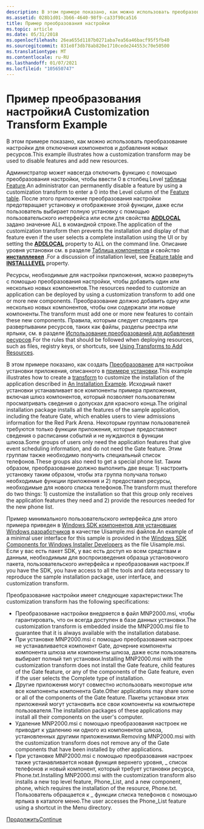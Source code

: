 ```yaml
---
description: В этом примере показано, как можно использовать преобразование настройки для отключения компонентов и добавления новых ресурсов.
ms.assetid: 028b1d01-3b66-4640-98f9-ca33f90ca516
title: Пример преобразования настройки
ms.topic: article
ms.date: 05/31/2018
ms.openlocfilehash: 26ea655d1187b0271aba7ea56a46bacf95f5fb40
ms.sourcegitcommit: 831e8f3db78ab820e1710cede244553c70e50500
ms.translationtype: MT
ms.contentlocale: ru-RU
ms.lasthandoff: 01/07/2021
ms.locfileid: "105650747"
---
```

# <a name="a-customization-transform-example"></a><span data-ttu-id="2efd3-103">Пример преобразования настройки</span><span class="sxs-lookup"><span data-stu-id="2efd3-103">A Customization Transform Example</span></span>

<span data-ttu-id="2efd3-104">В этом примере показано, как можно использовать преобразование настройки для отключения компонентов и добавления новых ресурсов.</span><span class="sxs-lookup"><span data-stu-id="2efd3-104">This example illustrates how a customization transform may be used to disable features and add new resources.</span></span>

<span data-ttu-id="2efd3-105">Администратор может навсегда отключить функцию с помощью преобразования настройки, чтобы ввести 0 в столбец Level [таблицы Feature](feature-table.md).</span><span class="sxs-lookup"><span data-stu-id="2efd3-105">An administrator can permanently disable a feature by using a customization transform to enter a 0 into the Level column of the [Feature table](feature-table.md).</span></span> <span data-ttu-id="2efd3-106">После этого приложение преобразования настройки предотвращает установку и отображение этой функции, даже если пользователь выбирает полную установку с помощью пользовательского интерфейса или если для свойства [**ADDLOCAL**](addlocal.md) задано значение ALL в командной строке.</span><span class="sxs-lookup"><span data-stu-id="2efd3-106">The application of the customization transform then prevents the installation and display of that feature even if the user selects a complete installation using the UI or by setting the [**ADDLOCAL**](addlocal.md) property to ALL on the command line.</span></span> <span data-ttu-id="2efd3-107">Описание уровня установки см. в разделе [Таблица компонентов](feature-table.md) и свойство [**инсталллевел**](installlevel.md) .</span><span class="sxs-lookup"><span data-stu-id="2efd3-107">For a discussion of installation level, see [Feature table](feature-table.md) and [**INSTALLLEVEL**](installlevel.md) property.</span></span>

<span data-ttu-id="2efd3-108">Ресурсы, необходимые для настройки приложения, можно развернуть с помощью преобразования настройки, чтобы добавить один или несколько новых компонентов.</span><span class="sxs-lookup"><span data-stu-id="2efd3-108">The resources needed to customize an application can be deployed by using a customization transform to add one or more new components.</span></span> <span data-ttu-id="2efd3-109">Преобразование должно добавить одну или несколько новых компонентов, чтобы они содержали эти новые компоненты.</span><span class="sxs-lookup"><span data-stu-id="2efd3-109">The transform must add one or more new features to contain these new components.</span></span> <span data-ttu-id="2efd3-110">Правила, которым следует следовать при развертывании ресурсов, таких как файлы, разделы реестра или ярлыки, см. в разделе [Использование преобразований для добавления ресурсов](using-transforms-to-add-resources.md).</span><span class="sxs-lookup"><span data-stu-id="2efd3-110">For the rules that should be followed when deploying resources, such as files, registry keys, or shortcuts, see [Using Transforms to Add Resources](using-transforms-to-add-resources.md).</span></span>

<span data-ttu-id="2efd3-111">В этом примере показано, как создать [Преобразование](transforms.md) для настройки установки приложения, описанного в [примере установки](an-installation-example.md).</span><span class="sxs-lookup"><span data-stu-id="2efd3-111">This example illustrates how to create a [transform](transforms.md) to customize the installation of the application described in [An Installation Example](an-installation-example.md).</span></span> <span data-ttu-id="2efd3-112">Исходный пакет установки устанавливает все компоненты примера приложения, включая шлюз компонентов, который позволяет пользователям просматривать сведения о допусках для красного конца.</span><span class="sxs-lookup"><span data-stu-id="2efd3-112">The original installation package installs all the features of the sample application, including the feature Gate, which enables users to view admissions information for the Red Park Arena.</span></span> <span data-ttu-id="2efd3-113">Некоторым группам пользователей требуются только функции приложения, которые предоставляют сведения о расписании событий и не нуждаются в функции шлюза.</span><span class="sxs-lookup"><span data-stu-id="2efd3-113">Some groups of users only need the application features that give event scheduling information, and do not need the Gate feature.</span></span> <span data-ttu-id="2efd3-114">Этим группам также необходимо получить специальный список телефонов.</span><span class="sxs-lookup"><span data-stu-id="2efd3-114">These groups also need to get a special phone list.</span></span> <span data-ttu-id="2efd3-115">Таким образом, преобразование должно выполнить две вещи: 1) настроить установку таким образом, чтобы эта группа получала только необходимые функции приложения и 2) предоставил ресурсы, необходимые для нового списка телефонов.</span><span class="sxs-lookup"><span data-stu-id="2efd3-115">The transform must therefore do two things: 1) customize the installation so that this group only receives the application features they need and 2) provide the resources needed for the new phone list.</span></span>

<span data-ttu-id="2efd3-116">Пример минимального пользовательского интерфейса для этого примера приведен в [Windows SDK компонентов для установщик Windows разработчиков](platform-sdk-components-for-windows-installer-developers.md) в качестве Uisample.msi файлов.</span><span class="sxs-lookup"><span data-stu-id="2efd3-116">An example of a minimal user interface for this sample is provided in the [Windows SDK Components for Windows Installer Developers](platform-sdk-components-for-windows-installer-developers.md) as the file Uisample.msi.</span></span> <span data-ttu-id="2efd3-117">Если у вас есть пакет SDK, у вас есть доступ ко всем средствам и данным, необходимым для воспроизведения образца установочного пакета, пользовательского интерфейса и преобразования настроек.</span><span class="sxs-lookup"><span data-stu-id="2efd3-117">If you have the SDK, you have access to all the tools and data necessary to reproduce the sample installation package, user interface, and customization transform.</span></span>

<span data-ttu-id="2efd3-118">Преобразование настройки имеет следующие характеристики:</span><span class="sxs-lookup"><span data-stu-id="2efd3-118">The customization transform has the following specifications:</span></span>

-   <span data-ttu-id="2efd3-119">Преобразование настройки внедряется в файл MNP2000.msi, чтобы гарантировать, что он всегда доступен в базе данных установки.</span><span class="sxs-lookup"><span data-stu-id="2efd3-119">The customization transform is embedded inside the MNP2000.msi file to guarantee that it is always available with the installation database.</span></span>
-   <span data-ttu-id="2efd3-120">При установке MNP2000.msi с помощью преобразования настроек не устанавливается компонент Gate, дочерние компоненты компонента шлюза или компоненты шлюза, даже если пользователь выбирает полный тип установки.</span><span class="sxs-lookup"><span data-stu-id="2efd3-120">Installing MNP2000.msi with the customization transform does not install the Gate feature, child features of the Gate feature, or any of the components of the Gate feature, even if the user selects the Complete type of installation.</span></span>
-   <span data-ttu-id="2efd3-121">Другие приложения могут совместно использовать некоторые или все компоненты компонента Gate.</span><span class="sxs-lookup"><span data-stu-id="2efd3-121">Other applications may share some or all of the components of the Gate feature.</span></span> <span data-ttu-id="2efd3-122">Пакеты установки этих приложений могут установить все свои компоненты на компьютере пользователя.</span><span class="sxs-lookup"><span data-stu-id="2efd3-122">The installation packages of these applications may install all their components on the user's computer.</span></span>
-   <span data-ttu-id="2efd3-123">Удаление MNP2000.msi с помощью преобразования настроек не приводит к удалению ни одного из компонентов шлюза, установленных другими приложениями.</span><span class="sxs-lookup"><span data-stu-id="2efd3-123">Removing MNP2000.msi with the customization transform does not remove any of the Gate components that have been installed by other applications.</span></span>
-   <span data-ttu-id="2efd3-124">При установке MNP2000.msi с помощью преобразования настроек также устанавливается новая функция верхнего уровня, \_ список телефонов и новый компонент, который требует установки ресурса, Phone.txt.</span><span class="sxs-lookup"><span data-stu-id="2efd3-124">Installing MNP2000.msi with the customization transform also installs a new top level feature, Phone\_List, and a new component, phone, which requires the installation of the resource, Phone.txt.</span></span> <span data-ttu-id="2efd3-125">Пользователь обращается к \_ функции списка телефонов с помощью ярлыка в каталоге меню.</span><span class="sxs-lookup"><span data-stu-id="2efd3-125">The user accesses the Phone\_List feature using a shortcut in the Menu directory.</span></span>

[<span data-ttu-id="2efd3-126">Продолжить</span><span class="sxs-lookup"><span data-stu-id="2efd3-126">Continue</span></span>](customizing-an-original-database.md)

 

 



